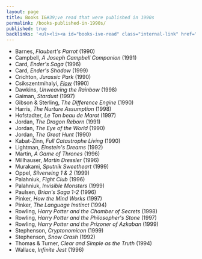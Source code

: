 ```yaml
---
layout: page
title: Books I&#39;ve read that were published in 1990s
permalink: /books-published-in-1990s/
published: true
backlinks: '<ul><li><a id="books-ive-read" class="internal-link" href="/books-ive-read/">Books I&#39;ve read</a></li></ul>'
---
```


* Barnes, _Flaubert's Parrot_ (1990) 
* Campbell, _A Joseph Campbell Companion_ (1991) 
* Card, _Ender's Saga_ (1996) 
* Card, _Ender's Shadow_ (1999) 
* Crichton, _Jurassic Park_ (1990) 
* Csikszentmihalyi, _<a id="csikszentmihalyi-flow" class="internal-link" href="/csikszentmihalyi-flow/">Flow</a>_ (1990) 
* Dawkins, _Unweaving the Rainbow_ (1998) 
* Gaiman, _Stardust_ (1997) 
* Gibson & Sterling, _The Difference Engine_ (1990) 
* Harris, _The Nurture Assumption_ (1998) 
* Hofstadter, _Le Ton beau de Marot_ (1997) 
* Jordan, _The Dragon Reborn_ (1991) 
* Jordan, _The Eye of the World_ (1990) 
* Jordan, _The Great Hunt_ (1990) 
* Kabat-Zinn, _Full Catastrophe Living_ (1990) 
* Lightman, _Einstein's Dreams_ (1992) 
* Martin, _A Game of Thrones_ (1996) 
* Millhauser, _Martin Dressler_ (1996) 
* Murakami, _Sputnik Sweetheart_ (1999) 
* Oppel, _Silverwing 1 & 2_ (1999) 
* Palahniuk, _Fight Club_ (1996) 
* Palahniuk, _Invisible Monsters_ (1999) 
* Paulsen, _Brian's Saga 1-2_ (1996) 
* Pinker, _How the Mind Works_ (1997) 
* Pinker, _The Language Instinct_ (1994) 
* Rowling, _Harry Potter and the Chamber of Secrets_ (1998) 
* Rowling, _Harry Potter and the Philosopher's Stone_ (1997) 
* Rowling, _Harry Potter and the Prizoner of Azkaban_ (1999) 
* Stephenson, _Cryptonomicon_ (1999) 
* Stephenson, _Snow Crash_ (1992) 
* Thomas & Turner, _Clear and Simple as the Truth_ (1994) 
* Wallace, _Infinite Jest_ (1996) 
